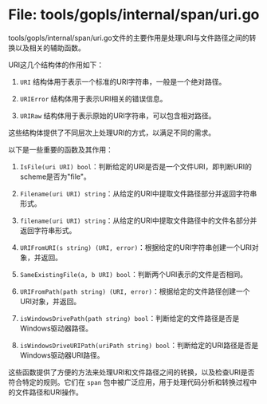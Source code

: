 # File: tools/gopls/internal/span/uri.go

tools/gopls/internal/span/uri.go文件的主要作用是处理URI与文件路径之间的转换以及相关的辅助函数。

URI这几个结构体的作用如下：

1. `URI` 结构体用于表示一个标准的URI字符串，一般是一个绝对路径。

2. `URIError` 结构体用于表示URI相关的错误信息。

3. `URIRaw` 结构体用于表示原始的URI字符串，可以包含相对路径。

这些结构体提供了不同层次上处理URI的方式，以满足不同的需求。

以下是一些重要的函数及其作用：

1. `IsFile(uri URI) bool`：判断给定的URI是否是一个文件URI，即判断URI的scheme是否为"file"。

2. `Filename(uri URI) string`：从给定的URI中提取文件路径部分并返回字符串形式。

3. `filename(uri URI) string`：从给定的URI中提取文件路径中的文件名部分并返回字符串形式。

4. `URIFromURI(s string) (URI, error)`：根据给定的URI字符串创建一个URI对象，并返回。

5. `SameExistingFile(a, b URI) bool`：判断两个URI表示的文件是否相同。

6. `URIFromPath(path string) (URI, error)`：根据给定的文件路径创建一个URI对象，并返回。

7. `isWindowsDrivePath(path string) bool`：判断给定的文件路径是否是Windows驱动器路径。

8. `isWindowsDriveURIPath(uriPath string) bool`：判断给定的URI路径是否是Windows驱动器URI路径。

这些函数提供了方便的方法来处理URI和文件路径之间的转换，以及检查URI是否符合特定的规则。它们在 `span` 包中被广泛应用，用于处理代码分析和转换过程中的文件路径和URI操作。

